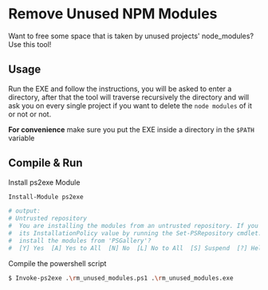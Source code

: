 # Remove Unused NPM Modules

Want to free some space that is taken by unused projects' node_modules?
Use this tool!

## Usage

Run the EXE and follow the instructions, you will be asked to enter a directory, after that the tool will traverse recursively the directory and will ask you on every single project if you want to delete the `node modules` of it or not or not.

**For convenience** make sure you put the EXE inside a directory in the `$PATH` variable

## Compile & Run

Install ps2exe Module

```bash
Install-Module ps2exe

# output:
# Untrusted repository
#  You are installing the modules from an untrusted repository. If you trust this repository, change
#  its InstallationPolicy value by running the Set-PSRepository cmdlet. Are you sure you want to
#  install the modules from 'PSGallery'?
#  [Y] Yes  [A] Yes to All  [N] No  [L] No to All  [S] Suspend  [?] Help (default is "N"): Y
```

Compile the powershell script

```bash
$ Invoke-ps2exe .\rm_unused_modules.ps1 .\rm_unused_modules.exe
```
